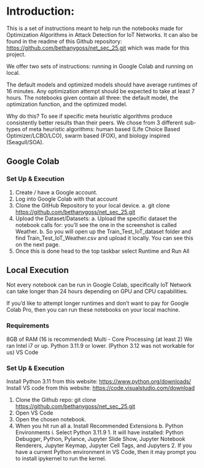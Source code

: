 # Introduction: 
This is a set of instructions meant to help run the notebooks made for Optimization Algorithms in Attack Detection for IoT Networks. It can also be found in the readme of this Github repository: https://github.com/bethanygoss/net_sec_25.git which was made for this project. 

We offer two sets of instructions: running in Google Colab and running on local. 

The default models and optimized models should have average runtimes of 16 minutes. Any optimization attempt should be expected to take at least 7 hours. The notebooks given contain all three: the default model, the optimization function, and the optimized model. 

Why do this? 
	To see if specific meta heuristic algorithms produce consistently better results than their peers. We chose from 3 different sub-types of meta heuristic algorithms: human based (Life Choice Based Optimizer/LCBO/LCO), swarm based (FOX), and biology inspired (Seagull/SOA). 

## Google Colab
### Set Up & Execution
1. Create / have a Google account.
2. Log into Google Colab with that account
3. Clone the GitHub Repository to your local device.
    a. git clone https://github.com/bethanygoss/net_sec_25.git 
4. Upload the Dataset/Datasets: 
    a. Upload the specific dataset the notebook calls for: you’ll see the one in the screenshot is called Weather. 
    b. So you will open up the Train_Test_IoT_dataset folder and find Train_Test_IoT_Weather.csv and upload it locally. You can see this on the next page. 
5. Once this is done head to the top taskbar select Runtime and Run All

## Local Execution
Not every notebook can be run in Google Colab, specifically IoT Network can take longer than 24 hours depending on GPU and CPU capabilities. 

If you’d like to attempt longer runtimes and don’t want to pay for Google Colab Pro, then you can run these notebooks on your local machine. 

### Requirements
8GB of RAM (16 is recommended)
Multi - Core Processing (at least 2)
We ran Intel i7 or up. 
Python 3.11.9 or lower. (Python 3.12 was not workable for us) 
 VS Code

### Set Up & Execution
Install Python 3.11 from this website:  https://www.python.org/downloads/
Install VS code from this website:  https://code.visualstudio.com/download

1. Clone the Github repo: git clone https://github.com/bethanygoss/net_sec_25.git
2. Open VS Code
3. Open the chosen notebook. 
4. When you hit run all
    a. Install Recommended Extensions
    b. Python Environments 
        i. Select Python 3.11.9
            1. It will have installed: Python Debugger, Python, Pylance, Jupyter Slide Show, Jupyter Notebook Renderers, Jupyter Keymap, Jupyter Cell Tags, and Jupyters
            2. If you have a current Python environment in VS Code, then it may prompt you to install ipykernel to run the kernel. 